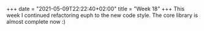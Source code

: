 +++
date = "2021-05-09T22:22:40+02:00"
title = "Week 18"
+++
This week I continued refactoring euph to the new code style. The core library is almost complete now :)
